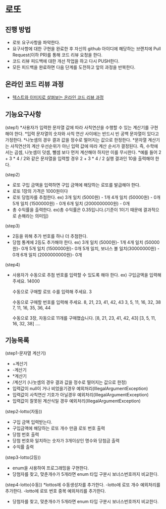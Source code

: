 # 로또

## 진행 방법

* 로또 요구사항을 파악한다.
* 요구사항에 대한 구현을 완료한 후 자신의 github 아이디에 해당하는 브랜치에 Pull Request(이하 PR)를 통해 코드 리뷰 요청을 한다.
* 코드 리뷰 피드백에 대한 개선 작업을 하고 다시 PUSH한다.
* 모든 피드백을 완료하면 다음 단계를 도전하고 앞의 과정을 반복한다.

## 온라인 코드 리뷰 과정
* [텍스트와 이미지로 살펴보는 온라인 코드 리뷰 과정](https://github.com/next-step/nextstep-docs/tree/master/codereview)


## 기능요구사항
(step1)
*사용자가 입력한 문자열 값에 따라 사칙연산을 수행할 수 있는 계산기를 구현해야 한다.
*입력 문자열의 숫자와 사칙 연산 사이에는 반드시 빈 공백 문자열이 있다고 가정한다.
*나눗셈의 경우 결과 값을 정수로 떨어지는 값으로 한정한다.
*문자열 계산기는 사칙연산의 계산 우선순위가 아닌 입력 값에 따라 계산 순서가 결정된다. 즉, 수학에서는 곱셈, 나눗셈이 덧셈, 뺄셈 보다 먼저 계산해야 하지만 이를 무시한다.
*예를 들어 2 + 3 * 4 / 2와 같은 문자열을 입력할 경우 2 + 3 * 4 / 2 실행 결과인 10을 출력해야 한다.

(step2)
* 로또 구입 금액을 입력하면 구입 금액에 해당하는 로또를 발급해야 한다.
* 로또 1장의 가격은 1000원이다
* 로또 당첨자를 추첨한다.
    ex)
    3개 일치 (5000원) - 1개
    4개 일치 (50000원) - 0개
    5개 일치 (1500000원) - 0개
    6개 일치 (2000000000원) - 0개
* 총 수익률을 출력한다.
ex)총 수익률은 0.35입니다.(기준이 1이기 때문에 결과적으로 손해라는 의미임)

(step3)
* 2등을 위해 추가 번호를 하나 더 추첨한다.
* 당첨 통계에 2등도 추가해야 한다.
    ex)
    3개 일치 (5000원)- 1개
    4개 일치 (50000원)- 0개
    5개 일치 (1500000원)- 0개
    5개 일치, 보너스 볼 일치(30000000원) - 0개
    6개 일치 (2000000000원)- 0개

(step4)
* 사용자가 수동으로 추첨 번호를 입력할 수 있도록 해야 한다.
    ex)
    구입금액을 입력해 주세요.
    14000
    
    수동으로 구매할 로또 수를 입력해 주세요.
    3
    
    수동으로 구매할 번호를 입력해 주세요.
    8, 21, 23, 41, 42, 43
    3, 5, 11, 16, 32, 38
    7, 11, 16, 35, 36, 44
    
    수동으로 3장, 자동으로 11개를 구매했습니다.
    [8, 21, 23, 41, 42, 43]
    [3, 5, 11, 16, 32, 38] 
    ....

## 기능목록
(step1-문자열 계산기) 
* +계산기 
* -계산기
* *계산기 
* /계산기 (나눗셈의 경우 결과 값을 정수로 떨어지는 값으로 한정)
* 입력값이 null이 거나 비었을기경우 예외처리(IllegalArgumentException)
* 입력값이 사칙연산 기호가 아닐경우 예외처리(IllegalArgumentException)
* 입력값이 잘못된 계산식일 경우 예외처리(IllegalArgumentException)

(step2-lotto(자동))
* 구입 금액 입력받는다.
* 구입금액에 해당하는 로또 개수 만큼 로또 번호 출력
* 당첨 번호 출력
* 당첨 번호와 일치하는 숫자가 3개이상인 명수와 당첨금 출력
* 수익률 출력

(step3-lotto(2등))
* enum을 사용하여 프로그래밍을 구현한다.
* 당첨자를 찾고, 맞춘개수가 5개라면 enum 타입 구분시 보너스번호까지 비교한다.

(step4-lotto(수동))
*lottos에 수동생성자를 추가한다.
    -lotto에 로또 개수 예외처리를 추가한다.
    -lotto에 로또 번호 중복 예외처리를 추가한다.
* 당첨자를 찾고, 맞춘개수가 5개라면 enum 타입 구분시 보너스번호까지 비교한다.

